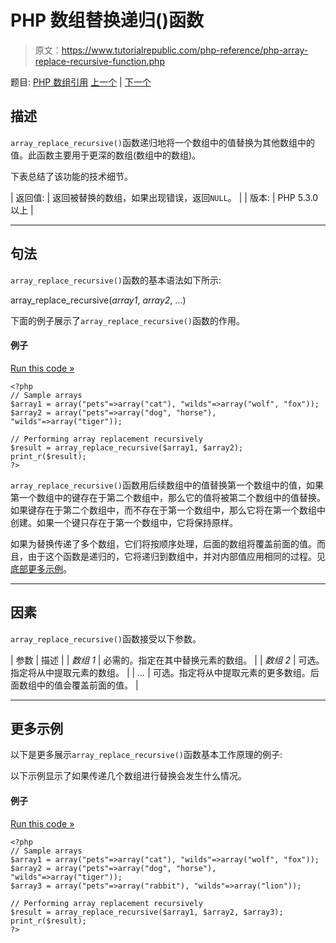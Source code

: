 # PHP 数组替换递归()函数

> 原文：<https://www.tutorialrepublic.com/php-reference/php-array-replace-recursive-function.php>

题目: [PHP 数组引用](php-array-functions.php) [上一个](php-array-replace-function.php) | [下一个](php-array-reverse-function.php)

## 描述

`array_replace_recursive()`函数递归地将一个数组中的值替换为其他数组中的值。此函数主要用于更深的数组(数组中的数组)。

下表总结了该功能的技术细节。

| 返回值: | 返回被替换的数组，如果出现错误，返回`NULL`。 |
| 版本: | PHP 5.3.0 以上 |

* * *

## 句法

`array_replace_recursive()`函数的基本语法如下所示:

array_replace_recursive(*array1*, *array2*, ...)

下面的例子展示了`array_replace_recursive()`函数的作用。

#### 例子

[Run this code »](../codelab.php?topic=php&file=replace-values-in-an-array-with-values-from-another-array-recursively "Run this code to view the output")

```
<?php
// Sample arrays
$array1 = array("pets"=>array("cat"), "wilds"=>array("wolf", "fox"));
$array2 = array("pets"=>array("dog", "horse"), "wilds"=>array("tiger"));

// Performing array replacement recursively
$result = array_replace_recursive($array1, $array2);
print_r($result);
?>
```

`array_replace_recursive()`函数用后续数组中的值替换第一个数组中的值，如果第一个数组中的键存在于第二个数组中，那么它的值将被第二个数组中的值替换。如果键存在于第二个数组中，而不存在于第一个数组中，那么它将在第一个数组中创建。如果一个键只存在于第一个数组中，它将保持原样。

如果为替换传递了多个数组，它们将按顺序处理，后面的数组将覆盖前面的值。而且，由于这个函数是递归的，它将递归到数组中，并对内部值应用相同的过程。见[底部更多示例](#more-examples)。

* * *

## 因素

`array_replace_recursive()`函数接受以下参数。

| 参数 | 描述 |
| *数组 1* | 必需的。指定在其中替换元素的数组。 |
| *数组 2* | 可选。指定将从中提取元素的数组。 |
| *...* | 可选。指定将从中提取元素的更多数组。后面数组中的值会覆盖前面的值。 |

* * *

## 更多示例

以下是更多展示`array_replace_recursive()`函数基本工作原理的例子:

以下示例显示了如果传递几个数组进行替换会发生什么情况。

#### 例子

[Run this code »](../codelab.php?topic=php&file=when-multiple-arrays-are-passed-for-replacement-recursively "Run this code to view the output")

```
<?php
// Sample arrays
$array1 = array("pets"=>array("cat"), "wilds"=>array("wolf", "fox"));
$array2 = array("pets"=>array("dog", "horse"), "wilds"=>array("tiger"));
$array3 = array("pets"=>array("rabbit"), "wilds"=>array("lion"));

// Performing array replacement recursively
$result = array_replace_recursive($array1, $array2, $array3);
print_r($result);
?>
```
